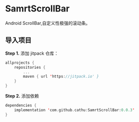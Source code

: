 # SamrtScrollBar
Android ScrollBar,自定义性极强的滚动条。

## 导入项目

**Step 1.** 添加 jitpack 仓库：
```kotlin
allprojects {
	repositories {
		...
		maven { url 'https://jitpack.io' }
	}
}
```

**Step 2.** 添加依赖
```kotlin
dependencies {
	implementation 'com.github.cathu:SamrtScrollBar:0.0.3'
}
```
